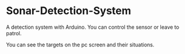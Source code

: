 # Sonar-Detection-System
A detection system with Arduino. You can control the sensor or leave to patrol.

You can see the targets on the pc screen and their situations.
